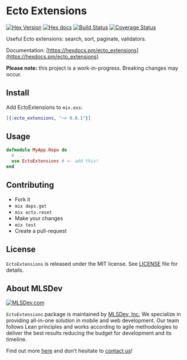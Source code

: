 # Ecto Extensions

[![Hex Version](http://img.shields.io/hexpm/v/ecto_extensions.svg?style=flat)](https://hex.pm/packages/ecto_extensions)
[![Hex docs](http://img.shields.io/badge/hex.pm-docs-green.svg?style=flat)](https://hexdocs.pm/ecto_extensions)
[![Build Status](https://travis-ci.org/MLSDev/ecto_extensions.svg?branch=master)](https://travis-ci.org/MLSDev/ecto_extensions)
[![Coverage Status](https://coveralls.io/repos/github/MLSDev/ecto_extensions/badge.svg?branch=master)](https://coveralls.io/github/MLSDev/ecto_extensions?branch=master)

Useful Ecto extensions: search, sort, paginate, validators.

Documentation: [https://hexdocs.pm/ecto_extensions](https://hexdocs.pm/ecto_extensions)

**Please note:** this project is a work-in-progress. Breaking changes may occur.


## Install

Add EctoExtensions to `mix.exs`:

```elixir
[{:ecto_extensions, "~> 0.0.1"}]
```


## Usage

```elixir
defmodule MyApp.Repo do
  # ...
  use EctoExtensions # <- add this!
end
```


## Contributing

* Fork it
* `mix deps.get`
* `mix ecto.reset`
* Make your changes
* `mix test`
* Create a pull-request


## License

`EctoExtensions` is released under the MIT license. See [LICENSE](LICENSE) file for details.


## About MLSDev

[<img src="https://github.com/MLSDev/development-standards/raw/master/mlsdev-logo.png" alt="MLSDev.com">][mlsdev]

`EctoExtensions` package is maintained by [MLSDev, Inc.][mlsdev] We specialize in providing all-in-one solution in mobile and web development. Our team follows Lean principles and works according to agile methodologies to deliver the best results reducing the budget for development and its timeline.

Find out more [here][mlsdev] and don't hesitate to [contact us][contact]!

[mlsdev]: https://mlsdev.com
[contact]: https://mlsdev.com/contact-us
